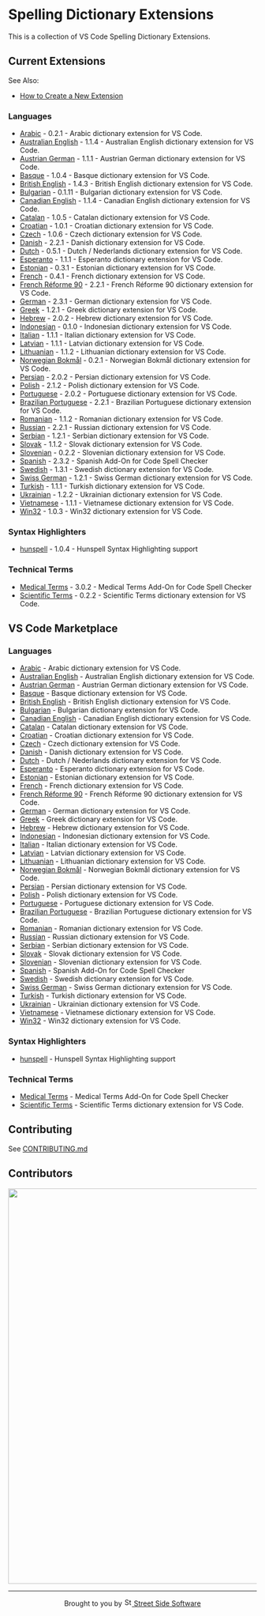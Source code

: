 # Spelling Dictionary Extensions

This is a collection of VS Code Spelling Dictionary Extensions.

## Current Extensions

See Also:

- [How to Create a New Extension](https://github.com/streetsidesoftware/vscode-cspell-dict-extensions/blob/main/CONTRIBUTING.md#how-to-create-a-new-extension)

<!--- @@inject: static/generated/extension_list.md --->

### Languages

- [Arabic](extensions/arabic#readme) - 0.2.1 - Arabic dictionary extension for VS Code.
- [Australian English](extensions/australian-english#readme) - 1.1.4 - Australian English dictionary extension for VS Code.
- [Austrian German](extensions/austrian-german#readme) - 1.1.1 - Austrian German dictionary extension for VS Code.
- [Basque](extensions/basque#readme) - 1.0.4 - Basque dictionary extension for VS Code.
- [British English](extensions/british-english#readme) - 1.4.3 - British English dictionary extension for VS Code.
- [Bulgarian](extensions/bulgarian#readme) - 0.1.11 - Bulgarian dictionary extension for VS Code.
- [Canadian English](extensions/canadian-english#readme) - 1.1.4 - Canadian English dictionary extension for VS Code.
- [Catalan](extensions/catalan#readme) - 1.0.5 - Catalan dictionary extension for VS Code.
- [Croatian](extensions/croatian#readme) - 1.0.1 - Croatian dictionary extension for VS Code.
- [Czech](extensions/czech#readme) - 1.0.6 - Czech dictionary extension for VS Code.
- [Danish](extensions/danish#readme) - 2.2.1 - Danish dictionary extension for VS Code.
- [Dutch](extensions/dutch#readme) - 0.5.1 - Dutch / Nederlands dictionary extension for VS Code.
- [Esperanto](extensions/esperanto#readme) - 1.1.1 - Esperanto dictionary extension for VS Code.
- [Estonian](extensions/estonian#readme) - 0.3.1 - Estonian dictionary extension for VS Code.
- [French](extensions/french#readme) - 0.4.1 - French dictionary extension for VS Code.
- [French Réforme 90](extensions/french-reforme#readme) - 2.2.1 - French Réforme 90 dictionary extension for VS Code.
- [German](extensions/german#readme) - 2.3.1 - German dictionary extension for VS Code.
- [Greek](extensions/greek#readme) - 1.2.1 - Greek dictionary extension for VS Code.
- [Hebrew](extensions/hebrew#readme) - 2.0.2 - Hebrew dictionary extension for VS Code.
- [Indonesian](extensions/indonesian#readme) - 0.1.0 - Indonesian dictionary extension for VS Code.
- [Italian](extensions/italian#readme) - 1.1.1 - Italian dictionary extension for VS Code.
- [Latvian](extensions/latvian#readme) - 1.1.1 - Latvian dictionary extension for VS Code.
- [Lithuanian](extensions/lithuanian#readme) - 1.1.2 - Lithuanian dictionary extension for VS Code.
- [Norwegian Bokmål](extensions/norwegian-bokmal#readme) - 0.2.1 - Norwegian Bokmål dictionary extension for VS Code.
- [Persian](extensions/persian#readme) - 2.0.2 - Persian dictionary extension for VS Code.
- [Polish](extensions/polish#readme) - 2.1.2 - Polish dictionary extension for VS Code.
- [Portuguese](extensions/portuguese#readme) - 2.0.2 - Portuguese dictionary extension for VS Code.
- [Brazilian Portuguese](extensions/portuguese-brazilian#readme) - 2.2.1 - Brazilian Portuguese dictionary extension for VS Code.
- [Romanian](extensions/romanian#readme) - 1.1.2 - Romanian dictionary extension for VS Code.
- [Russian](extensions/russian#readme) - 2.2.1 - Russian dictionary extension for VS Code.
- [Serbian](extensions/serbian#readme) - 1.2.1 - Serbian dictionary extension for VS Code.
- [Slovak](extensions/slovak#readme) - 1.1.2 - Slovak dictionary extension for VS Code.
- [Slovenian](extensions/slovenian#readme) - 0.2.2 - Slovenian dictionary extension for VS Code.
- [Spanish](extensions/spanish#readme) - 2.3.2 - Spanish Add-On for Code Spell Checker
- [Swedish](extensions/swedish#readme) - 1.3.1 - Swedish dictionary extension for VS Code.
- [Swiss German](extensions/swiss-german#readme) - 1.2.1 - Swiss German dictionary extension for VS Code.
- [Turkish](extensions/turkish#readme) - 1.1.1 - Turkish dictionary extension for VS Code.
- [Ukrainian](extensions/ukrainian#readme) - 1.2.2 - Ukrainian dictionary extension for VS Code.
- [Vietnamese](extensions/vietnamese#readme) - 1.1.1 - Vietnamese dictionary extension for VS Code.
- [Win32](extensions/win32#readme) - 1.0.3 - Win32 dictionary extension for VS Code.

### Syntax Highlighters

- [hunspell](extensions/hunspell-syntax#readme) - 1.0.4 - Hunspell Syntax Highlighting support

### Technical Terms

- [Medical Terms](extensions/medical-terms#readme) - 3.0.2 - Medical Terms Add-On for Code Spell Checker
- [Scientific Terms](extensions/scientific-terms#readme) - 0.2.2 - Scientific Terms dictionary extension for VS Code.

<!--- @@inject-end: static/generated/extension_list.md --->

## VS Code Marketplace

<!--- @@inject: static/generated/marketplace_extensions.md --->

### Languages

- [Arabic](https://marketplace.visualstudio.com/items?itemName=streetsidesoftware.code-spell-checker-arabic) - Arabic dictionary extension for VS Code.
- [Australian English](https://marketplace.visualstudio.com/items?itemName=streetsidesoftware.code-spell-checker-australian-english) - Australian English dictionary extension for VS Code.
- [Austrian German](https://marketplace.visualstudio.com/items?itemName=streetsidesoftware.code-spell-checker-austrian-german) - Austrian German dictionary extension for VS Code.
- [Basque](https://marketplace.visualstudio.com/items?itemName=streetsidesoftware.code-spell-checker-basque) - Basque dictionary extension for VS Code.
- [British English](https://marketplace.visualstudio.com/items?itemName=streetsidesoftware.code-spell-checker-british-english) - British English dictionary extension for VS Code.
- [Bulgarian](https://marketplace.visualstudio.com/items?itemName=streetsidesoftware.code-spell-checker-bulgarian) - Bulgarian dictionary extension for VS Code.
- [Canadian English](https://marketplace.visualstudio.com/items?itemName=streetsidesoftware.code-spell-checker-canadian-english) - Canadian English dictionary extension for VS Code.
- [Catalan](https://marketplace.visualstudio.com/items?itemName=streetsidesoftware.code-spell-checker-catalan) - Catalan dictionary extension for VS Code.
- [Croatian](https://marketplace.visualstudio.com/items?itemName=streetsidesoftware.code-spell-checker-croatian) - Croatian dictionary extension for VS Code.
- [Czech](https://marketplace.visualstudio.com/items?itemName=streetsidesoftware.code-spell-checker-czech) - Czech dictionary extension for VS Code.
- [Danish](https://marketplace.visualstudio.com/items?itemName=streetsidesoftware.code-spell-checker-danish) - Danish dictionary extension for VS Code.
- [Dutch](https://marketplace.visualstudio.com/items?itemName=streetsidesoftware.code-spell-checker-dutch) - Dutch / Nederlands dictionary extension for VS Code.
- [Esperanto](https://marketplace.visualstudio.com/items?itemName=streetsidesoftware.code-spell-checker-esperanto) - Esperanto dictionary extension for VS Code.
- [Estonian](https://marketplace.visualstudio.com/items?itemName=streetsidesoftware.code-spell-checker-estonian) - Estonian dictionary extension for VS Code.
- [French](https://marketplace.visualstudio.com/items?itemName=streetsidesoftware.code-spell-checker-french) - French dictionary extension for VS Code.
- [French Réforme 90](https://marketplace.visualstudio.com/items?itemName=streetsidesoftware.code-spell-checker-french-reforme) - French Réforme 90 dictionary extension for VS Code.
- [German](https://marketplace.visualstudio.com/items?itemName=streetsidesoftware.code-spell-checker-german) - German dictionary extension for VS Code.
- [Greek](https://marketplace.visualstudio.com/items?itemName=streetsidesoftware.code-spell-checker-greek) - Greek dictionary extension for VS Code.
- [Hebrew](https://marketplace.visualstudio.com/items?itemName=streetsidesoftware.code-spell-checker-hebrew) - Hebrew dictionary extension for VS Code.
- [Indonesian](https://marketplace.visualstudio.com/items?itemName=streetsidesoftware.code-spell-checker-indonesian) - Indonesian dictionary extension for VS Code.
- [Italian](https://marketplace.visualstudio.com/items?itemName=streetsidesoftware.code-spell-checker-italian) - Italian dictionary extension for VS Code.
- [Latvian](https://marketplace.visualstudio.com/items?itemName=streetsidesoftware.code-spell-checker-latvian) - Latvian dictionary extension for VS Code.
- [Lithuanian](https://marketplace.visualstudio.com/items?itemName=streetsidesoftware.code-spell-checker-lithuanian) - Lithuanian dictionary extension for VS Code.
- [Norwegian Bokmål](https://marketplace.visualstudio.com/items?itemName=streetsidesoftware.code-spell-checker-norwegian-bokmal) - Norwegian Bokmål dictionary extension for VS Code.
- [Persian](https://marketplace.visualstudio.com/items?itemName=streetsidesoftware.code-spell-checker-persian) - Persian dictionary extension for VS Code.
- [Polish](https://marketplace.visualstudio.com/items?itemName=streetsidesoftware.code-spell-checker-polish) - Polish dictionary extension for VS Code.
- [Portuguese](https://marketplace.visualstudio.com/items?itemName=streetsidesoftware.code-spell-checker-portuguese) - Portuguese dictionary extension for VS Code.
- [Brazilian Portuguese](https://marketplace.visualstudio.com/items?itemName=streetsidesoftware.code-spell-checker-portuguese-brazilian) - Brazilian Portuguese dictionary extension for VS Code.
- [Romanian](https://marketplace.visualstudio.com/items?itemName=streetsidesoftware.code-spell-checker-romanian) - Romanian dictionary extension for VS Code.
- [Russian](https://marketplace.visualstudio.com/items?itemName=streetsidesoftware.code-spell-checker-russian) - Russian dictionary extension for VS Code.
- [Serbian](https://marketplace.visualstudio.com/items?itemName=streetsidesoftware.code-spell-checker-serbian) - Serbian dictionary extension for VS Code.
- [Slovak](https://marketplace.visualstudio.com/items?itemName=streetsidesoftware.code-spell-checker-slovak) - Slovak dictionary extension for VS Code.
- [Slovenian](https://marketplace.visualstudio.com/items?itemName=streetsidesoftware.code-spell-checker-slovenian) - Slovenian dictionary extension for VS Code.
- [Spanish](https://marketplace.visualstudio.com/items?itemName=streetsidesoftware.code-spell-checker-spanish) - Spanish Add-On for Code Spell Checker
- [Swedish](https://marketplace.visualstudio.com/items?itemName=streetsidesoftware.code-spell-checker-swedish) - Swedish dictionary extension for VS Code.
- [Swiss German](https://marketplace.visualstudio.com/items?itemName=streetsidesoftware.code-spell-checker-swiss-german) - Swiss German dictionary extension for VS Code.
- [Turkish](https://marketplace.visualstudio.com/items?itemName=streetsidesoftware.code-spell-checker-turkish) - Turkish dictionary extension for VS Code.
- [Ukrainian](https://marketplace.visualstudio.com/items?itemName=streetsidesoftware.code-spell-checker-ukrainian) - Ukrainian dictionary extension for VS Code.
- [Vietnamese](https://marketplace.visualstudio.com/items?itemName=streetsidesoftware.code-spell-checker-vietnamese) - Vietnamese dictionary extension for VS Code.
- [Win32](https://marketplace.visualstudio.com/items?itemName=streetsidesoftware.code-spell-checker-win32) - Win32 dictionary extension for VS Code.

### Syntax Highlighters

- [hunspell](https://marketplace.visualstudio.com/items?itemName=streetsidesoftware.hunspell) - Hunspell Syntax Highlighting support

### Technical Terms

- [Medical Terms](https://marketplace.visualstudio.com/items?itemName=streetsidesoftware.code-spell-checker-medical-terms) - Medical Terms Add-On for Code Spell Checker
- [Scientific Terms](https://marketplace.visualstudio.com/items?itemName=streetsidesoftware.code-spell-checker-scientific-terms) - Scientific Terms dictionary extension for VS Code.

<!--- @@inject-end: static/generated/marketplace_extensions.md --->

## Contributing

See [CONTRIBUTING.md](CONTRIBUTING.md)

## Contributors

<a href="https://github.com/streetsidesoftware/cspell-dicts/graphs/contributors">
  <img src="https://contrib.rocks/image?repo=streetsidesoftware/cspell-dicts&r="  width="800px"/>
</a>

<!--

- _Arabic_ - [Watheq](https://github.com/watheqAlshowaiter/), [Taha Zerrouki](https://github.com/linuxscout), and [Ahmed ElTabarani](https://github.com/AhmedElTabarani)
- _Catalan_ - [Jordi Olivares Provencio](https://github.com/jordiolivares)
- _Czech_ - [Zereges](https://github.com/Zereges)
- _Estonian_ - [Igor Krupenja](https://github.com/igor-krupenja)
- _Polish_ - [Jackens](https://github.com/jackens)
- _Danish_ - [viktorstrate](https://github.com/viktorstrate)
- _Slovenian_ - [KrOstir](https://github.com/KrOstir)
- _Lithuanian_ - [Combinacijus](https://github.com/Combinacijus)

-->

<!--- @@inject: static/footer.md --->

<br/>

---

<p align="center">
Brought to you by <a href="https://streetsidesoftware.com" title="Street Side Software">
<img width="16" alt="Street Side Software Logo" src="https://i.imgur.com/CyduuVY.png" /> Street Side Software
</a>
</p>

<!--- @@inject-end: static/footer.md --->

<!---
cspell:words Jordi Olivares Provencio
cspell:words Zereges
cspell:words Igor Krupenja
cspell:words Jackens
cspell:words viktorstrate
cspell:words KrOstir
cspell:words Combinacijus
cspell:words Bokmål bokmal
cspell:words Watheq Taha Zerrouki Ahmed ElTabarani
cspell:words Nederlands
--->
